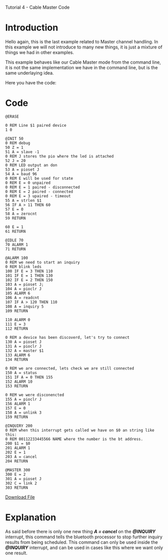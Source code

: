 Tutorial 4 - Cable Master Code

# Introduction #
Hello again, this is the last example related to Master channel handling. In this example we will not introduce to many new things, it is just a mixture of things we had in other examples.

This example behaves like our Cable Master mode from the command line, it is not the same implementation we have in the command line, but is the same underlaying idea.

Here you have the code:

# Code #
```
@ERASE

0 REM Line $1 paired device
1 0

@INIT 50
0 REM debug
50 Z = 1
51 A = slave -1
0 REM J stores the pio where the led is attached
52 J = 20
0 REM LED output an don
53 A = pioset J
54 A = baud 96
0 REM E will be used for state
0 REM E = 0 unpaired
0 REM E = 1 paired - disconnected
0 REM E = 2 paired - connected
0 REM E = 3 upaired - timeout
55 A = strlen $1
56 IF A > 11 THEN 60
57 E = 0
58 A = zerocnt
59 RETURN

60 E = 1
61 RETURN

@IDLE 70
70 ALARM 1
71 RETURN

@ALARM 100
0 REM we need to start an inquiry
0 REM blink leds
100 IF E = 3 THEN 110
101 IF E = 1 THEN 130
102 IF E = 2 THEN 150
103 A = pioset J;
104 A = pioclr J
105 ALARM 6
106 A = readcnt
107 IF A > 120 THEN 110
108 A = inquiry 5
109 RETURN

110 ALARM 0
111 E = 3
112 RETURN

0 REM a device has been discoverd, let's try to connect
130 A = pioset J
131 A = pioclr J
132 A = master $1
133 ALARM 6
134 RETURN

0 REM we are connected, lets check we are still connected
150 A = status
151 IF A = 0 THEN 155
152 ALARM 10
153 RETURN

0 REM we were disconencted
155 A = pioclr J
156 ALARM 1
157 E = 0
158 A = unlink 3
159 RETURN

@INQUIRY 200
0 REM when this interrupt gets called we have on $0 an string like this:
0 REM 00112233445566 NAME where the number is the bt address.
200 $1 = $0
201 ALARM 1
202 E = 1
203 A = cancel
204 RETURN

@MASTER 300
300 E = 2
301 A = pioset J
302 C = link 2
303 RETURN
```

[Download File](http://aircable.googlecode.com/svn/examples/cable_master/AIRcable.bas)

# Explanation #
As said before there is only one new thing **_A = cancel_** on the **_@INQUIRY_** interrupt, this command tells the bluetooth processor to stop further inquiry results from being scheduled. This command can only be used inside the **_@INQUIRY_** interrupt, and can be used in cases like this where we want only one result.